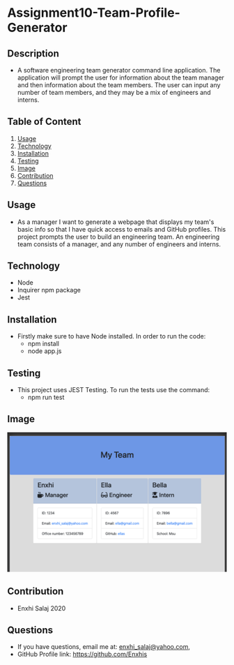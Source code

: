 # Assignment10-Team-Profile-Generator

## Description
  * A software engineering team generator command line application. The application will prompt the user for information about the team manager and then information about the team members. The user can input any number of team members, and they may be a mix of engineers and interns.

## Table of Content
1.  [Usage](#usage)
2.  [Technology](#technology)
3.  [Installation](#installation)
4.  [Testing](#testing)
5.  [Image](#image)
6.  [Contribution](#contribution)
7.  [Questions](#questions)

## Usage
  * As a manager I want to generate a webpage that displays my team's basic info
so that I have quick access to emails and GitHub profiles. This project prompts the user to build an engineering team. An engineering team consists of a manager, and any number of engineers and interns.

## Technology
  - Node
  - Inquirer npm package
  - Jest
  
## Installation
  * Firstly make sure to have Node installed. In order to run the code:
    - npm install
    - node app.js

## Testing
  * This project uses JEST Testing. To run the tests use the command:
    - npm run test

## Image
![Team-Screenshot](/Assets/Team-Screenshot.png)

## Contribution
  * Enxhi Salaj 2020

## Questions
 * If you have questions, email me at: enxhi_salaj@yahoo.com,
 * GitHub Profile link: https://github.com/Enxhis
